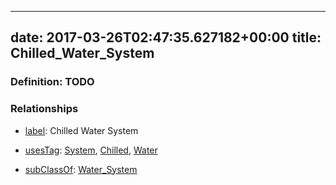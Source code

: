 
---
date: 2017-03-26T02:47:35.627182+00:00
title: Chilled_Water_System
---
### Definition: TODO

### Relationships

* [label](http://www.w3.org/2000/01/rdf-schema#label): Chilled Water System

* [usesTag](https://brickschema.org/schema/1.0/BrickFrame#usesTag): [System](https://brickschema.org/schema/1.0/BrickTag#System), [Chilled](https://brickschema.org/schema/1.0/BrickTag#Chilled), [Water](https://brickschema.org/schema/1.0/BrickTag#Water)

* [subClassOf](http://www.w3.org/2000/01/rdf-schema#subClassOf): [Water_System](https://brickschema.org/schema/1.0/Brick#Water_System)
